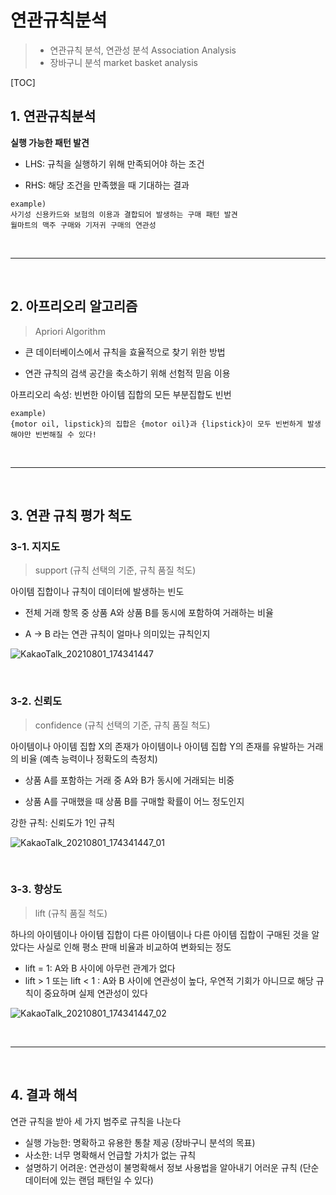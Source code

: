 # 연관규칙분석

> - 연관규칙 분석, 연관성 분석 Association Analysis
> - 장바구니 분석 market basket analysis

[TOC]

## 1. 연관규칙분석

**실행 가능한 패턴 발견**

- LHS: 규칙을 실행하기 위해 만족되어야 하는 조건

- RHS: 해당 조건을 만족했을 때 기대하는 결과

```
example)
사기성 신용카드와 보험의 이용과 결합되어 발생하는 구매 패턴 발견
월마트의 맥주 구매와 기저귀 구매의 연관성
```

<br>

---

<br>

## 2. 아프리오리 알고리즘

> Apriori Algorithm

- 큰 데이터베이스에서 규칙을 효율적으로 찾기 위한 방법

- 연관 규칙의 검색 공간을 축소하기 위해 선험적 믿음 이용

아프리오리 속성: 빈번한 아이템 집합의 모든 부분집합도 빈번

```
example)
{motor oil, lipstick}의 집합은 {motor oil}과 {lipstick}이 모두 빈번하게 발생해야만 빈번해질 수 있다!
```

<br>

---

<br>

## 3. 연관 규칙 평가 척도

### 3-1. 지지도

> support (규칙 선택의 기준, 규칙 품질 척도)

아이템 집합이나 규칙이 데이터에 발생하는 빈도

- 전체 거래 항목 중 상품 A와 상품 B를 동시에 포함하여 거래하는 비율

- A -> B 라는 연관 규칙이 얼마나 의미있는 규칙인지

![KakaoTalk_20210801_174341447](../../../../../../KakaoTalk_20210801_174341447.jpg)

<br>

### 3-2. 신뢰도

> confidence (규칙 선택의 기준, 규칙 품질 척도)

아이템이나 아이템 집합 X의 존재가 아이템이나 아이템 집합 Y의 존재를 유발하는 거래의 비율 (예측 능력이나 정확도의 측정치)

- 상품 A를 포함하는 거래 중 A와 B가 동시에 거래되는 비중

- 상품 A를 구매했을 때 상품 B를 구매할 확률이 어느 정도인지

강한 규칙: 신뢰도가 1인 규칙

![KakaoTalk_20210801_174341447_01](../../../../../../KakaoTalk_20210801_174341447_01.jpg)

<br>

### 3-3. 향상도

> lift (규칙 품질 척도)

하나의 아이템이나 아이템 집합이 다른 아이템이나 다른 아이템 집합이 구매된 것을 알았다는 사실로 인해 평소 판매 비율과 비교하여 변화되는 정도

- lift = 1: A와 B 사이에 아무런 관계가 없다
- lift > 1 또는 lift < 1 : A와 B 사이에 연관성이 높다, 우연적 기회가 아니므로 해당 규칙이 중요하며 실제 연관성이 있다

![KakaoTalk_20210801_174341447_02](../../../../../../KakaoTalk_20210801_174341447_02.jpg)

<br>

---

<br>

## 4. 결과 해석

연관 규칙을 받아 세 가지 범주로 규칙을 나눈다

- 실행 가능한: 명확하고 유용한 통찰 제공 (장바구니 분석의 목표)
- 사소한: 너무 명확해서 언급할 가치가 없는 규칙
- 설명하기 어려운: 연관성이 불명확해서 정보 사용법을 알아내기 어러운 규칙 (단순 데이터에 있는 랜덤 패턴일 수 있다)